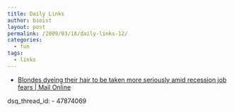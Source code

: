 ```yaml
---
title: Daily Links
author: bsoist
layout: post
permalink: /2009/03/18/daily-links-12/
categories:
  - fun
tags:
  - links
---
```

<ul class="delicious">
  <li>
    <div class="delicious-link">
      <a href="http://www.dailymail.co.uk/femail/article-1162665/Blondes-dyeing-hair-taken-seriously-amid-recession-job-fears.html">Blondes dyeing their hair to be taken more seriously amid recession job fears | Mail Online</a>
    </div>
  </li>
</ul>
dsq_thread_id:
  - 47874069